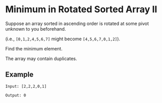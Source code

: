 # Minimum in Rotated Sorted Array II

Suppose an array sorted in ascending order is rotated at some pivot unknown to you beforehand.

(i.e.,  ```[0,1,2,4,5,6,7]``` might become  ```[4,5,6,7,0,1,2]```).

Find the minimum element.

The array may contain duplicates.

## Example

```
Input: [2,2,2,0,1]

Output: 0

```

